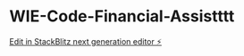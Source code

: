 # WIE-Code-Financial-Assistttt

[Edit in StackBlitz next generation editor ⚡️](https://stackblitz.com/~/github.com/LikhithaLS/WIE-Code-Financial-Assistttt)